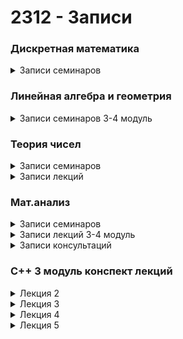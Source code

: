# 2312 - Записи
<h3>Дискретная математика</h3>
  <details><summary>Записи семинаров</summary>
  <li><a href="https://disk.yandex.ru/i/-c3EjmIsdRua9Q">17 Семинар (31.01.2024)</a></li>
  </details>
<h3>Линейная алгебра и геометрия</h3>
  <details><summary>Записи семинаров 3-4 модуль</summary>
    <li><a href="https://disk.yandex.ru/i/4PtYqWyctnsMFg">4 Семинар (01.02.2024)</a></li>
  </details>
<h3>Теория чисел</h3>
  <details><summary>Записи семинаров</summary>
  <li><a href="https://disk.yandex.ru/i/B57Crg6ZqiIq5A">3 Семинар (01.02.2024)</a></li>
  </details>
  <details><summary>Записи лекций</summary>
    <li><a href="https://disk.yandex.ru/d/zl7DgU7FmuJKLg/%D0%A2%D0%B5%D0%BE%D1%80%D0%B8%D1%8F%20%D1%87%D0%B8%D1%81%D0%B5%D0%BB%20(%D0%BE%D1%81%D0%BD%D0%BE%D0%B2%D0%BD%D0%BE%D0%B9%20%D0%BF%D0%BE%D1%82%D0%BE%D0%BA)/19_01_%D0%93%D0%B5%D1%80%D0%BC%D0%B0%D0%BD.MP4">2 Лекция (19.01.2024)</a></li>
    <li><a href="https://disk.yandex.ru/d/zl7DgU7FmuJKLg/%D0%A2%D0%B5%D0%BE%D1%80%D0%B8%D1%8F%20%D1%87%D0%B8%D1%81%D0%B5%D0%BB%20(%D0%BE%D1%81%D0%BD%D0%BE%D0%B2%D0%BD%D0%BE%D0%B9%20%D0%BF%D0%BE%D1%82%D0%BE%D0%BA)/26_01_%D0%93%D0%B5%D1%80%D0%BC%D0%B0%D0%BD.MP4">3 Лекция (26.01.2024)</a></li>
  </details>
<h3>Мат.анализ</h3>
  <details><summary>Записи семинаров</summary>
    <li><a href="https://disk.yandex.ru/i/N6s9YHBnGMlS8A">4 Семинар (04.02.2024)</a></li>
  
  </details>
  <details><summary>Записи лекций 3-4 модуль</summary>
  <li><a href="https://disk.yandex.ru/d/zl7DgU7FmuJKLg/%D0%9C%D0%B0%D1%82%D0%B5%D0%BC%D0%B0%D1%82%D0%B8%D1%87%D0%B5%D1%81%D0%BA%D0%B8%D0%B9%20%D0%B0%D0%BD%D0%B0%D0%BB%D0%B8%D0%B7%20(%D0%BE%D1%81%D0%BD%D0%BE%D0%B2%D0%BD%D0%BE%D0%B9%20%D0%BF%D0%BE%D1%82%D0%BE%D0%BA)/15_12_%D0%9F%D1%80%D0%BE%D0%BC%D1%8B%D1%81%D0%BB%D0%BE%D0%B2.mp4">1 Лекция (15.12.2023)</a></li>
  <li><a href="https://disk.yandex.ru/d/zl7DgU7FmuJKLg/%D0%9C%D0%B0%D1%82%D0%B5%D0%BC%D0%B0%D1%82%D0%B8%D1%87%D0%B5%D1%81%D0%BA%D0%B8%D0%B9%20%D0%B0%D0%BD%D0%B0%D0%BB%D0%B8%D0%B7%20(%D0%BE%D1%81%D0%BD%D0%BE%D0%B2%D0%BD%D0%BE%D0%B9%20%D0%BF%D0%BE%D1%82%D0%BE%D0%BA)/18_12_%D0%9F%D1%80%D0%BE%D0%BC%D1%8B%D1%81%D0%BB%D0%BE%D0%B2.mp4">2 Лекция (18.12.2023)</a></li>
  <li><a href="https://disk.yandex.ru/d/zl7DgU7FmuJKLg/%D0%9C%D0%B0%D1%82%D0%B5%D0%BC%D0%B0%D1%82%D0%B8%D1%87%D0%B5%D1%81%D0%BA%D0%B8%D0%B9%20%D0%B0%D0%BD%D0%B0%D0%BB%D0%B8%D0%B7%20(%D0%BE%D1%81%D0%BD%D0%BE%D0%B2%D0%BD%D0%BE%D0%B9%20%D0%BF%D0%BE%D1%82%D0%BE%D0%BA)/15_01_%D0%9F%D1%80%D0%BE%D0%BC%D1%8B%D1%81%D0%BB%D0%BE%D0%B2.mp4">3 Лекция (15.01.2024)</a></li>
  <li><a href="https://disk.yandex.ru/d/zl7DgU7FmuJKLg/%D0%9C%D0%B0%D1%82%D0%B5%D0%BC%D0%B0%D1%82%D0%B8%D1%87%D0%B5%D1%81%D0%BA%D0%B8%D0%B9%20%D0%B0%D0%BD%D0%B0%D0%BB%D0%B8%D0%B7%20(%D0%BE%D1%81%D0%BD%D0%BE%D0%B2%D0%BD%D0%BE%D0%B9%20%D0%BF%D0%BE%D1%82%D0%BE%D0%BA)/22_01_%D0%BF%D1%80%D0%BE%D0%BC%D1%8B%D1%81%D0%BB%D0%BE%D0%B2.mp4">4 Лекция (22.01.2024)</a></li>
    
  </details>
  <details><summary>Записи консультаций</summary>
    <li><a href="https://disk.yandex.ru/d/zl7DgU7FmuJKLg/%D0%9C%D0%B0%D1%82%D0%B5%D0%BC%D0%B0%D1%82%D0%B8%D1%87%D0%B5%D1%81%D0%BA%D0%B8%D0%B9%20%D0%B0%D0%BD%D0%B0%D0%BB%D0%B8%D0%B7%20(%D0%BE%D1%81%D0%BD%D0%BE%D0%B2%D0%BD%D0%BE%D0%B9%20%D0%BF%D0%BE%D1%82%D0%BE%D0%BA)/%D0%A1%D0%B5%D0%BC%D0%B8%D0%BD%D0%B0%D1%80%20%D0%9A%D0%BE%D0%BB%D0%B5%D1%81%D0%BD%D0%B8%D1%87%D0%B5%D0%BD%D0%BA%D0%BE%20%D0%95.%D0%AE.%202024-01-16T16-32-02Z.mp4">1 Консультация (16.01.2024)</a></li>
    <li><a href="https://disk.yandex.ru/d/zl7DgU7FmuJKLg/%D0%9C%D0%B0%D1%82%D0%B5%D0%BC%D0%B0%D1%82%D0%B8%D1%87%D0%B5%D1%81%D0%BA%D0%B8%D0%B9%20%D0%B0%D0%BD%D0%B0%D0%BB%D0%B8%D0%B7%20(%D0%BE%D1%81%D0%BD%D0%BE%D0%B2%D0%BD%D0%BE%D0%B9%20%D0%BF%D0%BE%D1%82%D0%BE%D0%BA)/%D0%A1%D0%B5%D0%BC%D0%B8%D0%BD%D0%B0%D1%80%20%D0%9A%D0%BE%D0%BB%D0%B5%D1%81%D0%BD%D0%B8%D1%87%D0%B5%D0%BD%D0%BA%D0%BE%20%D0%95.%D0%AE.%202024-01-23T16-35-54Z.mp4">2 Консультация (23.01.2024)</a></li>
  </details>
<h3>С++ 3 модуль конспект лекций</h3>
<details><summary>Лекция 2</summary>

   *1. Язык С++ компилируемый, код в нем сразу превращаеться в испольняемые файлы, которые напрямую поступают к процессору.*
    
   *2. Компиляторы превращают код в понятный для компьютера язык(два самых популярных: clang++ и g++)*
    
   *3. Программа сначало запускает функция main(), потом все отсальное.*
    
   ```C++
   int main {
    
   }
   ```
   **Вывод:** 
    
   ![](https://github.com/Kera-0/test/blob/main/%D0%A4%D0%AB%D0%A4%D0%AB%D0%A4%D0%AB%D0%92%D0%AB.PNG)
   ```C++
   int foo {
    
   }
   ```
   **Вывод:** 
    
   ![](https://github.com/Kera-0/test/blob/main/%D0%BE%D1%88%D0%B8%D0%B1%D0%BA%D0%B0.PNG)
   ![](https://github.com/Kera-0/test/blob/main/%D1%86%D0%B9%D1%86%D0%B9%D1%86%D0%B9.PNG)
    
   *4. int пишем перед main т.к она возращает число.*
    
    
    
   *5. возращает одно и тоже*
   ```C++
   int main () {
      return 0;
   }
   ```
   ```C++
   int main () {
        
   }
   ```
   *6. Через return, повилось понимать, что  программа завершилась успешно,елси она возращает 0 код, и другое в ином случае.*
    
   *7. `#include <iostrem>` - для доступа к механизмам ввода (как import в питоне)*
    
   * 1 `std::cin >>` ввод объекта
   * 2 `std::cout <<` вывод объекта 
   * 3 `<< "/n";` или ` << std::endl;` - перенос на новую строку
   * 4 все переменные надо определять на старет, переменная не может поменять свой тип в С++ 
   * 5 int знаковое число(`int a;`)
   * 6 `''` - используеться для вывода одного символа `"для ввода стрки"`, иначе будте ошибка(`"ф"` - это не одна буква т.к `''` поддерживает только ASCII) 

  *8) `if` должен быть с `()` и из-за отсутсвия `{}` могут быть ошибки*

  **Пример:**
```C++
#include <iostrem>
int main() {
    int a;
    std::cin >> a;
    if (a % 2 == 0) {
        std::cout << a << "even\n";
    } else {
        std::cout << a << "odd\n";
    }
}

```
*9) bool отвечают только за `true` и `false`*

10) Разница `a++` и `++a`;
```C++
#include <iostrem>
int main() {
    int a = 123;
    std::cout << a++;    
}
```

**Вывод: 123** 

```C++
#include <iostrem>
int main() {
    int a = 123;
    std::cout << ++a;    
}
```

**Вывод: 124** 

11) цикл бесконечный
```С++
#include <iostrem>
int main() {
    for (;;) {
        std::cout << "1 ";
    }
}
```

**Вывод: 1 1 1 ... 1 1 1 ...**

    
12) Если мы хотим чтобы переменные были доступны только в определенном блоке, то
```С++
#include <iostrem>
int main {


    {
        int a = 5;
    }
    {
        int a;
        std::cout << a;
    }
}
```
**Вывод: число из неинициализированная памяти т.к это две разные переменные а**

13) с начало выпольняеться один раз потом проверяет условие на while
```C++
do {

} while (true);

```
14) switch в a передаем переменную,она сравниваеться с case, в switch нельзя создавать переменную и если не написать break, то прогрмма выведет все начиная с подходящего case
![](https://github.com/Kera-0/-lecture-notes/blob/main/awqwq.PNG)
15) `a << c` это мы число a умножаем на 2 в степени с
16) `&&` `||` - булевый оператор. 
17) `&` `|` - битовый оператор.
</details>
<details><summary>Лекция 3</summary>
  
  ![](https://github.com/Kera-0/-lecture-notes/blob/main/32312.PNG)

  0) в С++
  
  ![](https://github.com/Kera-0/-lecture-notes/blob/main/git%201.PNG)
  
  1) `auto` - автоматическое определенние типа

  ![](https://github.com/Kera-0/-lecture-notes/blob/main/git%202.PNG)
  
  2) нельзя `void n = 5`
  
  ![](https://github.com/Kera-0/-lecture-notes/blob/main/git%203.PNG)
  
  3) байт - минимальная адресуемая единица памяти
  
  4) `signed` - число со знаком, `unsigned` - без знаковое число
  
  5) используем `int64_t` т.к в зависимости от системы `long,long long, int` вмещают разное количестов памяти.

  5) ` int x = (1u << 31) - 1 ` 1u => это короткая запись безнаковой единицы(это штука = 2^31-1, используем беззнаковую, чтобы не было переполнения )  (`unsigned int x = 1`)
     
  7) `std::bitset<8>(i)` переводит i в двоичную запись, 8 отвечает за количество знаков в числе(i = 2 -> 00000010)
  8) чтобы из `i` получить `-i`, нужно `~(i - 1)`, `~` битовое отрицание 0->1 1->0
  9) вещественные числа
  
  ![](https://github.com/Kera-0/-lecture-notes/blob/main/%D0%BF%D1%88%D0%B5%205.PNG)

   fraction отвечает за числа после запятой
   
   12) вывод вещественного числа 
  `std::cout << std::fixed << std::precision(i) << x; ` вывод числа x с i знаками после запятой









  
</details>
<details><summary>Лекция 4</summary>

  1) `size_t` хранит размер числа (храниться в `#include <cstdint>`).
  2) циклы
```
  C++
    size_t size;
    for (size_t i = size; ~i; --i) {

    }
```



Это компактный способ проитерироваться от конца до начала.(`size_t` беззнаковое число => мы всместо `~i` не можем писать `i >= 0` )
    
3) Функции, если функция ничего не возращает, то тип `void`
```C++
        void foo() {

        }
```

Если она что-то возращает,то нужно писать тип который она возращает перед функцией.

```C++
        int foo(int a, int b) {
            return a + b
        }
```
4) Писать функции нужно до `int main() {}`, однако функции можно объявить до программы, но ее функционал написать после





 ![](https://github.com/Kera-0/-lecture-notes/blob/main/git%206.PNG)

5) Передача аргументов в функцию(копия)


 ![](https://github.com/Kera-0/-lecture-notes/blob/main/git%207.PNG)

**Вывод:**

**Hello, Bob!**
        
  **world**
  
Функция создает, копию аргумента name(она остаеться в внутри функции и не меняеться в main) это плохо т.к мы тратим 2 раза больше памяти и тратим ресурсы процессора на копирование

6)Чтобы не крпировать нужно использовать `&`, однако внутри функции ее можно будет поменять

![](https://github.com/Kera-0/-lecture-notes/blob/main/git%208.PNG)

**Вывод: **

**Hello, Bob!**
        
  **Bob**
  
7) Чтобы нельзя было менять нужно писать `const std::string& name`

  

8) чтобы отбросить константность нужно

```C++
const std::string name = "a";
std::string& ref = const_cast<std::string&>(name);
```
теперь `ref` это тоже самое, что `name`, только `ref` можно менять(name тоже поменяеться)

9) Указатель ` std::string* ptr = &bob`  `&bob` - это адрес переменной(это номер байтика в памяти с которого начинаеться `bob`),`std::string* ptr` - указатель на строчку
    
     1)Указатель можно менять\переприсваивать
   
     2)если мы его используем то перед всеми аргументами нужно ставить `*` пример: `*ref = *a + 1 + *b `

     3)чтобы передать переменную в функцию вида `void dup(std::string* ref)` нужно делать так `dup(&ref)`

10) можно использовать одну функцию для разных типов данных программа будет понимать,что использовать по элементам которые передаються  в функцию

![](https://github.com/Kera-0/-lecture-notes/blob/main/git%209.PNG)


</details>
<details><summary>Лекция 5</summary>
  
1) `int name[10] = {} ` создать массив из 10 элементов и заполнить его нулями

2) `sizeof(k)` найти размер элемента\структуры в байтах

3) найти размер массива `sizeof(arr) / sizeof(arr)[0]` или `std::size(arr)`

4) чтобы передать массив ссылкой в функцию нужно `void foo (const int (&arr)[размер])`

5) чтобы использовать удобный синтаксис можно vector

![](https://github.com/Kera-0/-lecture-notes/blob/main/git%2010.PNG)   

6) Передать массив c произвольным размером

![](https://github.com/Kera-0/-lecture-notes/blob/main/git%2011.PNG)  

это работает т.к `arr[i]` это тоже самое, что и `*(arr + i)` это есть мы двигаем указатель на i*sizeof(i) байт 

7) вывод массива

   ![](https://github.com/Kera-0/-lecture-notes/blob/main/git%2012.PNG)

8) сортировка массива `std::sort(&arr[0], &arr[0] + std::size(arr))` первый указатель на начало массива второй на элемент **после** последнего
9) `const int* begin` это читаеться как указатель на константный инт, то есть ` begin` не константа его можно менять, но на то куда указывает `begin` это константа
10) Сайт для перевода с языка [ С++ на английский ]( https://cdecl.org/ )

    

    
12) массив представлен, как подряд идущие элементы в памяти
13) если из одной стуктуры данных хотим ее как-то превратить в дургую, то используем `static_cast\reinterpret_cast`
    
a = '10'

например `static_cast<int>(a)` превратит строку a в число 10 так нельзя `(int)a`
14) `std::swap(a,b)` меняет элементы а и b местами
15) нельзя использовать указатели в двумерных массивах
</details>
